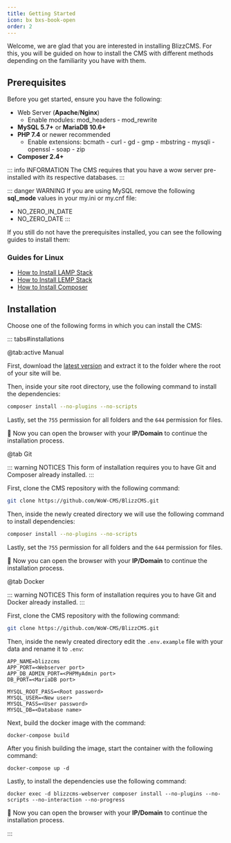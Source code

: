 ```yaml
---
title: Getting Started
icon: bx bxs-book-open
order: 2
---
```


Welcome, we are glad that you are interested in installing BlizzCMS. For this, you will be guided on how to install the CMS with different methods depending on the familiarity you have with them.

## Prerequisites

Before you get started, ensure you have the following:

- Web Server (**Apache**/**Nginx**)
    - Enable modules: mod_headers - mod_rewrite
- **MySQL 5.7+** or **MariaDB 10.6+**
- **PHP 7.4** or newer recommended
    - Enable extensions: bcmath - curl - gd - gmp - mbstring - mysqli - openssl - soap - zip
- **Composer 2.4+**

::: info INFORMATION
The CMS requires that you have a wow server pre-installed with its respective databases.
:::

::: danger WARNING
If you are using MySQL remove the following **sql_mode** values in your my.ini or my.cnf file:

- NO_ZERO_IN_DATE
- NO_ZERO_DATE
:::

If you still do not have the prerequisites installed, you can see the following guides to install them:

### Guides for Linux

- [How to Install LAMP Stack](../blizzcms/guides/linux/lamp-stack.md)
- [How to Install LEMP Stack](../blizzcms/guides/linux/lemp-stack.md)
- [How to Install Composer](../blizzcms/guides/linux/composer.md)

## Installation

Choose one of the following forms in which you can install the CMS:

::: tabs#installations

@tab:active Manual

First, download the [latest version](https://github.com/WoW-CMS/BlizzCMS/releases) and extract it to the folder where the root of your site will be.

Then, inside your site root directory, use the following command to install the dependencies:

```bash
composer install --no-plugins --no-scripts
```

Lastly, set the `755` permission for all folders and the `644` permission for files.

:tada: Now you can open the browser with your **IP/Domain** to continue the installation process.

@tab Git

::: warning NOTICES
This form of installation requires you to have Git and Composer already installed.
:::

First, clone the CMS repository with the following command:

```bash
git clone https://github.com/WoW-CMS/BlizzCMS.git
```

Then, inside the newly created directory we will use the following command to install dependencies:

```bash
composer install --no-plugins --no-scripts
```

Lastly, set the `755` permission for all folders and the `644` permission for files.

:tada: Now you can open the browser with your **IP/Domain** to continue the installation process.

@tab Docker

::: warning NOTICES
This form of installation requires you to have Git and Docker already installed.
:::

First, clone the CMS repository with the following command:

```bash
git clone https://github.com/WoW-CMS/BlizzCMS.git
```

Then, inside the newly created directory edit the `.env.example` file with your data and rename it to `.env`:

```
APP_NAME=blizzcms
APP_PORT=<Webserver port>
APP_DB_ADMIN_PORT=<PHPMyAdmin port>
DB_PORT=<MariaDB port>

MYSQL_ROOT_PASS=<Root password>
MYSQL_USER=<New user>
MYSQL_PASS=<User password>
MYSQL_DB=<Database name>
```

Next, build the docker image with the command:

```
docker-compose build
```

After you finish building the image, start the container with the following command:

```
docker-compose up -d
```

Lastly, to install the dependencies use the following command:

```
docker exec -d blizzcms-webserver composer install --no-plugins --no-scripts --no-interaction --no-progress
```

:tada: Now you can open the browser with your **IP/Domain** to continue the installation process.

:::
